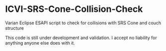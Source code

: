 # ICVI-SRS-Cone-Collision-Check
Varian Eclipse ESAPI script to check for collisions with SRS Cone and couch structure


This code is still under development and validation.  I accept no liability for anything anyone else does with it.
